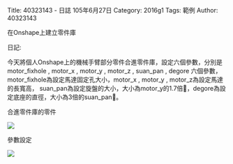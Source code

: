 Title: 40323143 -  日誌  105年6月27日
Category: 2016g1
Tags: 範例
Author: 40323143

在Onshape上建立零件庫
<!-- PELICAN_END_SUMMARY -->

日記:

今天將個人Onshape上的機械手臂部分零件合進零件庫，設定六個參數，分別是motor_fixhole , motor_x , motor_y , motor_z , suan_pan , degore 六個參數，motor_fixhole為設定馬達固定孔大小，motor_x , motor_y , motor_z為設定馬達的長寬高， suan_pan為設定旋盤的大小，大小為motor_y的1.7倍，degore為設定底座的直徑，大小為3倍的suan_pan。


合進零件庫的零件

<img src="http://i.imgur.com/VoMTC8g.png">

參數設定

<img src="http://i.imgur.com/AsRWjtd.png">